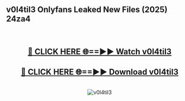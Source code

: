 <h2>v0l4til3 Onlyfans Leaked New Files (2025) 24za4</h2>
<br>
<div align="center">
<h2><a href="https://mediafiles.top/v0l4til3&ref=git" rel="nofollow">🔴 CLICK HERE 🌐==►► Watch v0l4til3</a></h2>
<h2><a href="https://mediafiles.top/v0l4til3&ref=git" rel="nofollow">🔴 CLICK HERE 🌐==►► Download v0l4til3</a></h2>
<br>
<a href="https://mediafiles.top/v0l4til3&ref=git" rel="nofollow" data-target="animated-image.originalLink"><img src="https://i.ibb.co.com/xMMVF88/686577567.gif" alt="v0l4til3" style="max-width: 100%; display: inline-block;" data-target="animated-image.originalImage"></a>
</div>
<br>
<br>